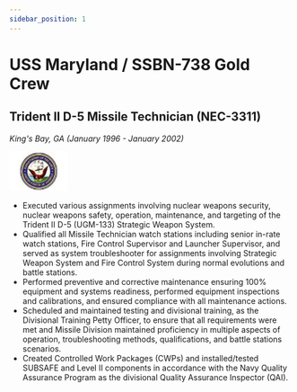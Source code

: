 ```yaml
---
sidebar_position: 1
---
```


# USS Maryland / SSBN-738 Gold Crew
## Trident II D-5 Missile Technician (NEC-3311)
_King's Bay, GA (January 1996 - January 2002)_

![United States Navy](../img/us_navy.png)

- Executed various assignments involving nuclear weapons security, nuclear weapons safety, operation, maintenance,
and targeting of the Trident II D-5 (UGM-133) Strategic Weapon System.
- Qualified all Missile Technician watch stations including senior in-rate watch stations, Fire Control Supervisor and
Launcher Supervisor, and served as system troubleshooter for assignments involving Strategic Weapon System and
Fire Control System during normal evolutions and battle stations.
- Performed preventive and corrective maintenance ensuring 100% equipment and systems readiness, performed
equipment inspections and calibrations, and ensured compliance with all maintenance actions.
- Scheduled and maintained testing and divisional training, as the Divisional Training Petty Officer, to ensure that all
requirements were met and Missile Division maintained proficiency in multiple aspects of operation, troubleshooting
methods, qualifications, and battle stations scenarios.
- Created Controlled Work Packages (CWPs) and installed/tested SUBSAFE and Level II components in accordance
with the Navy Quality Assurance Program as the divisional Quality Assurance Inspector (QAI).